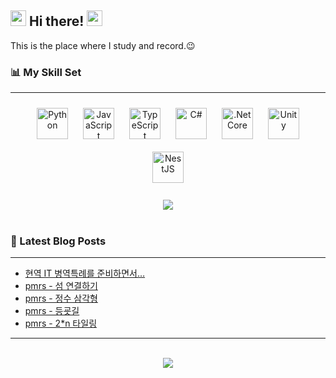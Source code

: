## <div align="left" ><img src="https://camo.githubusercontent.com/e8e7b06ecf583bc040eb60e44eb5b8e0ecc5421320a92929ce21522dbc34c891/68747470733a2f2f6d656469612e67697068792e636f6d2f6d656469612f6876524a434c467a6361737252346961377a2f67697068792e676966" width="25" height="25"> Hi there! <img src="https://camo.githubusercontent.com/e8e7b06ecf583bc040eb60e44eb5b8e0ecc5421320a92929ce21522dbc34c891/68747470733a2f2f6d656469612e67697068792e636f6d2f6d656469612f6876524a434c467a6361737252346961377a2f67697068792e676966" width="25" height="25"></div> 

  This is the place where I study and record.😉
<br/>

### 📊 My Skill Set
<hr/>
<div align="center">  
<img style="margin: 10px" src="https://profilinator.rishav.dev/skills-assets/python-original.svg" alt="Python" height="50" />  
<img style="margin: 10px" src="https://profilinator.rishav.dev/skills-assets/javascript-original.svg" alt="JavaScript" height="50" />  
<img style="margin: 10px" src="https://profilinator.rishav.dev/skills-assets/typescript-original.svg" alt="TypeScript" height="50" />  
<img style="margin: 10px" src="https://profilinator.rishav.dev/skills-assets/csharp-original.svg" alt="C#" height="50" />  
<img style="margin: 10px" src="https://profilinator.rishav.dev/skills-assets/dotnetcore.png" alt=".Net Core" height="50" />  
<img style="margin: 10px" src="https://profilinator.rishav.dev/skills-assets/unity.png" alt="Unity" height="50" />  
<img style="margin: 10px" src="https://profilinator.rishav.dev/skills-assets/nestjs.svg" alt="NestJS" height="50" />  
</div>
<br/>
<div align="center">  
<img src="https://readme-editor.vercel.app/api/wakatime?username=@minshigee&v=2" align="center" /></div>
<br/>  

### 📕 Latest Blog Posts  
<hr/>

<!-- BLOG-POST-LIST:START -->
- [현역 IT 병역특례를 준비하면서…](https://minshigee.github.io/dailylog/%EB%B3%91%ED%8A%B901/)
- [pmrs - 섬 연결하기](https://minshigee.github.io/devlog/ps/python/%EC%84%AC%EC%97%B0%EA%B2%B0%ED%95%98%EA%B8%B0/)
- [pmrs - 정수 삼각형](https://minshigee.github.io/devlog/ps/python/%EC%A0%95%EC%88%98%EC%82%BC%EA%B0%81%ED%98%95/)
- [pmrs - 등굣길](https://minshigee.github.io/devlog/ps/python/%EB%93%B1%EA%B5%A3%EA%B8%B8/)
- [pmrs - 2*n 타일링](https://minshigee.github.io/devlog/ps/python/2n%ED%83%80%EC%9D%BC%EB%A7%81/)
<!-- BLOG-POST-LIST:END -->  

<hr/>
<br/>  
<div align="center">
<img src="https://komarev.com/ghpvc/?username=MinShiGee&&style=flat-square"/>
</div>  
  
<br/>  

